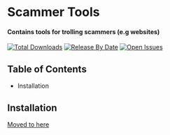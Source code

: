 # Scammer Tools
#### Contains tools for trolling scammers (e.g websites)

[![Total Downloads](https://img.shields.io/github/downloads/DeagoTheDoggo/Scammer-Tools/total)]()
[![Release By Date](https://img.shields.io/github/v/release/DeagoTheDoggo/Scammer-Tools)]()
[![Open Issues](https://img.shields.io/github/issues-raw/DeagoTheDoggo/Scammer-Tools)]()

## Table of Contents
* Installation

## Installation
[Moved to here](https://github.com/DeagoTheDoggo/Scammer-Tools/blob/master/INSTALLATION.md)
